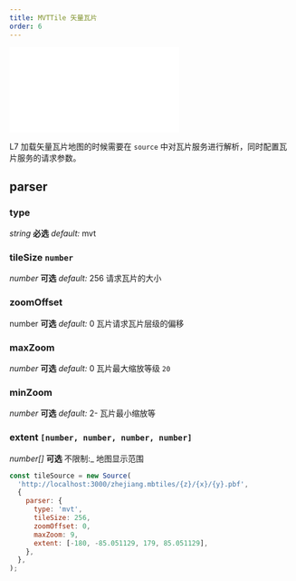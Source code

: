 ```yaml
---
title: MVTTile 矢量瓦片
order: 6
---
```


<embed src="@/docs/common/style.md"></embed>

L7 加载矢量瓦片地图的时候需要在 `source` 中对瓦片服务进行解析，同时配置瓦片服务的请求参数。

## parser

### type

<description> _string_ **必选** _default:_ mvt</description>

### tileSize `number`

<description> _number_ **可选** _default:_ 256</description>
请求瓦片的大小

### zoomOffset

<description> number **可选** _default:_ 0</description>
瓦片请求瓦片层级的偏移

### maxZoom

<description> _number_ **可选** _default:_ 0</description>
瓦片最大缩放等级 `20`

### minZoom

<description> _number_ **可选** _default:_ 2-</description>
瓦片最小缩放等

### extent `[number, number, number, number]`

<description> _number[]_ **可选** 不限制:\_ </description>
地图显示范围

```javascript
const tileSource = new Source(
  'http://localhost:3000/zhejiang.mbtiles/{z}/{x}/{y}.pbf',
  {
    parser: {
      type: 'mvt',
      tileSize: 256,
      zoomOffset: 0,
      maxZoom: 9,
      extent: [-180, -85.051129, 179, 85.051129],
    },
  },
);
```
